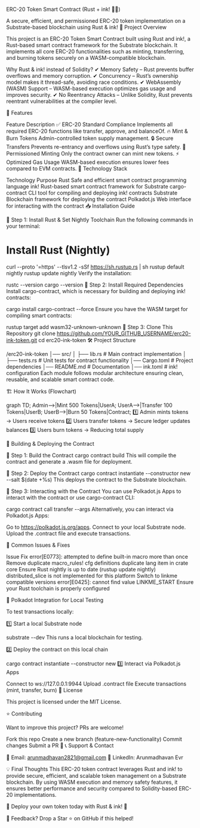 ERC-20 Token Smart Contract (Rust + ink! 🦀🚀)

A secure, efficient, and permissioned ERC-20 token implementation on a Substrate-based blockchain using Rust & ink!
🌟 Project Overview

This project is an ERC-20 Token Smart Contract built using Rust and ink!, a Rust-based smart contract framework for the Substrate blockchain. It implements all core ERC-20 functionalities such as minting, transferring, and burning tokens securely on a WASM-compatible blockchain.

Why Rust & ink! instead of Solidity?
✔ Memory Safety – Rust prevents buffer overflows and memory corruption.
✔ Concurrency – Rust’s ownership model makes it thread-safe, avoiding race conditions.
✔ WebAssembly (WASM) Support – WASM-based execution optimizes gas usage and improves security.
✔ No Reentrancy Attacks – Unlike Solidity, Rust prevents reentrant vulnerabilities at the compiler level.

📌 Features

Feature	Description
✅ ERC-20 Standard Compliance	Implements all required ERC-20 functions like transfer, approve, and balanceOf.
🔥 Mint & Burn Tokens	Admin-controlled token supply management.
🔒 Secure Transfers	Prevents re-entrancy and overflows using Rust’s type safety.
🔑 Permissioned Minting	Only the contract owner can mint new tokens.
⚡ Optimized Gas Usage	WASM-based execution ensures lower fees compared to EVM contracts.
🚀 Technology Stack

Technology	Purpose
Rust	Safe and efficient smart contract programming language
ink!	Rust-based smart contract framework for Substrate
cargo-contract	CLI tool for compiling and deploying ink! contracts
Substrate	Blockchain framework for deploying the contract
Polkadot.js	Web interface for interacting with the contract
📥 Installation Guide

🔧 Step 1: Install Rust & Set Nightly Toolchain
Run the following commands in your terminal:

# Install Rust (Nightly)
curl --proto '=https' --tlsv1.2 -sSf https://sh.rustup.rs | sh
rustup default nightly
rustup update nightly
Verify the installation:

rustc --version
cargo --version
🔧 Step 2: Install Required Dependencies
Install cargo-contract, which is necessary for building and deploying ink! contracts:

cargo install cargo-contract --force
Ensure you have the WASM target for compiling smart contracts:

rustup target add wasm32-unknown-unknown
🔧 Step 3: Clone This Repository
git clone https://github.com/YOUR_GITHUB_USERNAME/erc20-ink-token.git
cd erc20-ink-token
🛠 Project Structure

/erc20-ink-token
│── src/
│   ├── lib.rs      # Main contract implementation
│   ├── tests.rs    # Unit tests for contract functionality
│── Cargo.toml      # Project dependencies
│── README.md       # Documentation
│── ink.toml        # ink! configuration
Each module follows modular architecture ensuring clean, reusable, and scalable smart contract code.

🏗 How It Works (Flowchart)

graph TD;
  Admin-->|Mint 500 Tokens|UserA;
  UserA-->|Transfer 100 Tokens|UserB;
  UserB-->|Burn 50 Tokens|Contract;
1️⃣ Admin mints tokens → Users receive tokens
2️⃣ Users transfer tokens → Secure ledger updates balances
3️⃣ Users burn tokens → Reducing total supply

🚀 Building & Deploying the Contract

🔹 Step 1: Build the Contract
cargo contract build
This will compile the contract and generate a .wasm file for deployment.

🔹 Step 2: Deploy the Contract
cargo contract instantiate --constructor new --salt $(date +%s)
This deploys the contract to the Substrate blockchain.

🔹 Step 3: Interacting with the Contract
You can use Polkadot.js Apps to interact with the contract or use cargo-contract CLI:

cargo contract call transfer --args <recipient> <amount>
Alternatively, you can interact via Polkadot.js Apps:

Go to https://polkadot.js.org/apps.
Connect to your local Substrate node.
Upload the .contract file and execute transactions.

🛑 Common Issues & Fixes

Issue	Fix
error[E0773]: attempted to define built-in macro more than once	Remove duplicate macro_rules! cfg definitions
duplicate lang item in crate core	Ensure Rust nightly is up to date (rustup update nightly)
distributed_slice is not implemented for this platform	Switch to linkme compatible versions
error[E0425]: cannot find value LINKME_START	Ensure your Rust toolchain is properly configured

🔗 Polkadot Integration for Local Testing

To test transactions locally:

1️⃣ Start a local Substrate node

substrate --dev
This runs a local blockchain for testing.

2️⃣ Deploy the contract on this local chain

cargo contract instantiate --constructor new
3️⃣ Interact via Polkadot.js Apps

Connect to ws://127.0.0.1:9944
Upload .contract file
Execute transactions (mint, transfer, burn)
📜 License

This project is licensed under the MIT License.

⭐ Contributing

Want to improve this project? PRs are welcome!

Fork this repo
Create a new branch (feature-new-functionality)
Commit changes
Submit a PR 🚀
📞 Support & Contact

📧 Email: arunmadhavan2821@gmail.com
💼 LinkedIn: Arunmadhavan Evr

💡 Final Thoughts
This ERC-20 token contract leverages Rust and ink! to provide secure, efficient, and scalable token management on a Substrate blockchain. By using WASM execution and memory safety features, it ensures better performance and security compared to Solidity-based ERC-20 implementations.

🚀 Deploy your own token today with Rust & ink! 🚀

💬 Feedback? Drop a Star ⭐ on GitHub if this helped!